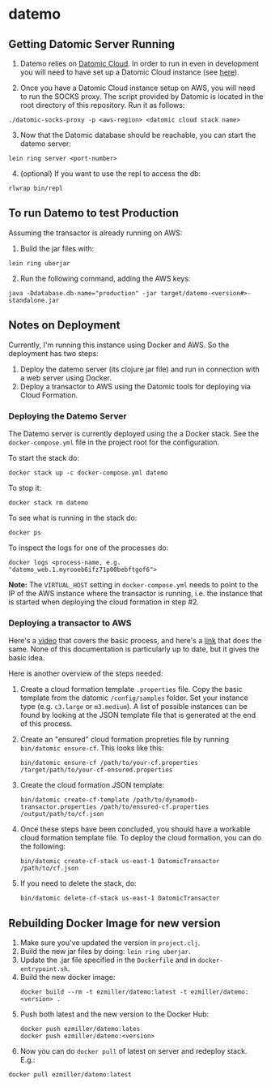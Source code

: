 # datemo

## Getting Datomic Server Running

1. Datemo relies on [Datomic Cloud](https://docs.datomic.com/cloud/index.html). In order to run in
even in development you will need to have set up a Datomic Cloud instance (see [here](https://docs.datomic.com/cloud/setting-up.html)).

2. Once you have a Datomic Cloud instance setup on AWS, you will need to run the SOCKS proxy. The script provided by
Datomic is located in the root directory of this repository. Run it as follows:
```
./datomic-socks-proxy -p <aws-region> <datomic cloud stack name>
```

3. Now that the Datomic database should be reachable, you can start the datemo server:

```
lein ring server <port-number>
```

4. (optional) If you want to use the repl to access the db:
```
rlwrap bin/repl
```

## To run Datemo to test Production

Assuming the transactor is already running on AWS:

1) Build the jar files with:
```
lein ring uberjar
```

2) Run the following command, adding the AWS keys:
```
java -Ddatabase.db-name="production" -jar target/datemo-<version#>-standalone.jar
```

## Notes on Deployment

Currently, I'm running this instance using Docker and AWS. So the deployment has two steps:
1. Deploy the datemo server (its clojure jar file) and run in connection with a web server
using Docker.
2. Deploy a transactor to AWS using the Datomic tools for deploying via Cloud Formation.

### Deploying the Datemo Server

The Datemo server is currently deployed using the a Docker stack. See the `docker-compose.yml` file
in the project root for the configuration. 

To start the stack do:

```
docker stack up -c docker-compose.yml datemo
```

To stop it:

```
docker stack rm datemo
```

To see what is running in the stack do:

```
docker ps
```

To inspect the logs for one of the processes do:

```
docker logs <process-name, e.g. "datemo_web.1.myrooeb6ifz71p00bebftgof6">
```

**Note:** The `VIRTUAL_HOST` setting in `docker-compose.yml` needs to point to the IP of the
AWS instance where the transactor is running, i.e. the instance that is started when deploying
the cloud formation in step #2.

### Deploying a transactor to AWS

Here's a [video](https://www.youtube.com/watch?v=wG5grJP3jKY) that covers the basic process, and here's a [link](http://docs.datomic.com/aws.html) that does the same. None of this documentation is particularly up to date, but it gives the basic idea.

Here is another overview of the steps needed:

1. Create a cloud formation template `.properties` file. Copy the basic template from the
datomic `/config/samples` folder. Set your instance type (e.g. `c3.large` or `m3.medium`).
A list of possible instances can be found by looking at the JSON template file that is generated
at the end of this process.

2. Create an "ensured" cloud formation propreties file by running `bin/datomic ensure-cf`. This
looks like this:
    ```
    bin/datomic ensure-cf /path/to/your-cf.properties /target/path/to/your-cf-ensured.properties
    ```

3. Create the cloud formation JSON template:
    ```
    bin/datomic create-cf-template /path/to/dynamodb-transactor.properties /path/to/ensured-cf.properties /output/path/to/cf.json
    ```

4. Once these steps have been concluded, you should have a workable cloud formation template file.
To deploy the cloud formation, you can do the following:

    ```
    bin/datomic create-cf-stack us-east-1 DatomicTransactor /path/to/cf.json
    ```

5. If you need to delete the stack, do:

    ```
    bin/datomic delete-cf-stack us-east-1 DatomicTransactor
    ```

## Rebuilding Docker Image for new version

1. Make sure you've updated the version in `project.clj`.
2. Build the new jar files by doing: `lein ring uberjar`.
3. Update the .jar file specified in the `Dockerfile` and in `docker-entrypoint.sh`.
4. Build the new docker image:
    ```
    docker build --rm -t ezmiller/datemo:latest -t ezmiller/datemo:<version> .
    ```
5. Push both latest and the new version to the Docker Hub:
    ```
    docker push ezmiller/datemo:lates
    docker push ezmiller/datemo:<version>
    ```
6. Now you can do `docker pull` of latest on server and redeploy stack. E.g.:
```
docker pull ezmiller/datemo:latest
```


